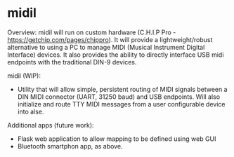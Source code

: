 # midil

Overview: 
midil will run on custom hardware (C.H.I.P Pro - https://getchip.com/pages/chippro). It will provide a lightweight/robust
alternative to using a PC to manage MIDI (Musical Instrument Digital Interface) devices. It also provides the ability
to directly interface USB midi endpoints with the traditional DIN-9 devices.


midil (WIP):
 - Utility that will allow simple, persistent routing of MIDI signals between a DIN MIDI connector (UART, 31250 baud) 
 and USB endpoints. Will also initialize and route TTY MIDI messages from a user configurable device into alse.

Additional apps (future work):
 - Flask web application to allow mapping to be defined using web GUI
 - Bluetooth smartphon app, as above.
 